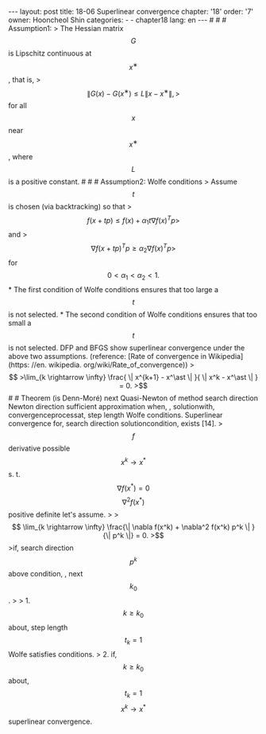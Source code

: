 --- layout: post title: 18-06 Superlinear convergence chapter: '18' order: '7' owner: Hooncheol Shin categories: - - chapter18 lang: en --- # # # Assumption1: > The Hessian matrix $$G$$ is Lipschitz continuous at $$x^∗$$, that is, > $$\| G(x) − G(x^∗) \le L \| x − x^∗ \|, >$$ for all $$x$$ near $$x^∗$$, where $$L$$ is a positive constant. # # # Assumption2: Wolfe conditions > Assume $$t$$ is chosen (via backtracking) so that > $$ f(x + tp) \le f(x) + \alpha_1 t \nabla f(x)^T p >$$ and > $$ \nabla f(x + tp)^T p \ge \alpha_2 \nabla f(x)^T p >$$ for $$0 < \alpha_1 < \alpha_2 < 1. $$ * The first condition of Wolfe conditions ensures that too large a $$t$$ is not selected. * The second condition of Wolfe conditions ensures that too small a $$t$$ is not selected. DFP and BFGS show superlinear convergence under the above two assumptions. (reference: [Rate of convergence in Wikipedia](https: //en. wikipedia. org/wiki/Rate_of_convergence)) >$$ >\lim_{k \rightarrow \infty} \frac{ \| x^{k+1} - x^\ast \| }{ \| x^k - x^\ast \| } = 0. >$$ # # Theorem (is Denn-Moré) next Quasi-Newton of method search direction Newton direction sufficient approximation when, , solutionwith, convergenceprocessat, step length Wolfe conditions. Superlinear convergence for, search direction solutioncondition, exists [14]. >$$ f$$ derivative possible $$x^k \rightarrow x^\ast$$ s. t. $$\nabla f(x^\ast) = 0$$ $$\nabla^2 f(x^\ast)$$ positive definite let's assume. > >$$ \lim_{k \rightarrow \infty} \frac{\| \nabla f(x^k) + \nabla^2 f(x^k) p^k \| }{\| p^k \|} = 0. >$$ >if, search direction $$p^k$$ above condition, , next $$k_0$$. > > 1. $$k \ge k_0$$about, step length $$t_k=1$$ Wolfe satisfies conditions. > 2. if, $$k \ge k_0$$about, $$t_k = 1$$ $$x^k \rightarrow x^\ast$$ superlinear convergence. 